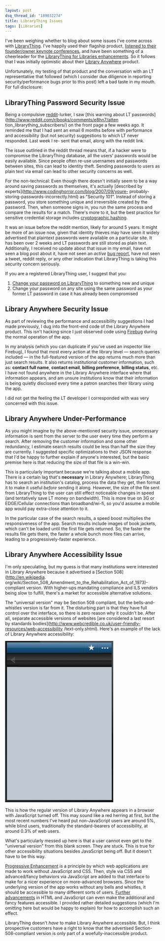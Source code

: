 ```yaml
---
layout: post
dsq_thread_id: "189032274"
title: LibraryThing Issues 
tags: [Libraries]
--- 
```


I've been weighing whether to blog about some issues I've come across with [LibraryThing](http://www.librarything.com/). I've happily used their flagship product, [listened to their founder/owner keynote conferences](http://www.ala.org/ala/mgrps/divs/lita/litaevents/litaforum2008/2008forumkeynote.cfm), and have been something of a cheerleader for the [LibraryThing for Libraries enhancements](http://www.librarything.com/forlibraries/). So it follows that I was initially optimistic about their [Library Anywhere](http://www.libanywhere.com/) product.

Unfortunately, my testing of that product and the conversation with an LT representative that followed (which I consider due diligence in reporting security/performance bugs prior to this post) left a bad taste in my mouth. For full disclosure: 

## LibraryThing Password Security Issue

Being a compulsive [reddit](http://www.reddit.com/)-lurker, I saw [this warning about LT passwords](http://www.reddit.com/r/books/comments/e8hn7/atten tion_librarything_subscribers/) on the front page a few weeks ago. It reminded me that I had sent an email 6 months before with performance and accessibility (but not security) suggestions to which LT never responded. Last week I re- sent that email, along with the reddit link.

The issue outlined in the reddit thread means that, if a hacker were to compromise the LibraryThing database, all the users' passwords would be easily available. Since people often re-use usernames and passwords between sites, this can lead to identity theft. Sending passwords to users as plain text via email can lead to other security concerns as well.

For the non-technical: Even though there doesn't initially seem to be a way around saving passwords as themselves, it's actually [described by experts](http://www.codinghorror.com/blog/2007/09/youre- probably-storing-passwords-incorrectly.html) as "Security 101". Instead of storing a password, you store something unique and irreversible created by the password. Then, when someone signs in, you run the same process and compare the results for a match. There's more to it, but the best practice for sensitive credential storage includes [cryptographic hashing](http://en.wikipedia.org/wiki/Cryptographic_hash_function).

It was an issue before the reddit mention, likely for around 5 years. It might be more of an issue now, given that identity thieves may have seen it widely advertised that plaintext passwords were available on a particular site. It has been over 2 weeks and LT passwords are still stored as plain text. Additionally, I received no update about that issue in my email, have not seen a blog post about it, have not seen an _active_ [bug report](http://www.librarything.com/topic/47341), have not seen a tweet, reddit reply, or any other indication that LibraryThing is taking this security concern seriously.

If you are a registered LibraryThing user, I suggest that you:

  1. [Change your password on LibraryThing](http://www.librarything.com/changesomething.php) to something new and unique
  2. Change your password on any site using the same password as your former LT password in case it has already been compromised

## Library Anywhere Security Issue

As part of reviewing the performance and accessibility suggestions I had made previously, I dug into the front-end code of the Library Anywhere product. This isn't hacking since I just observed code using [Firebug](http://getfirebug.com/) during the normal operation of the app.

In my analysis (which you can duplicate if you've used an inspector like Firebug), I found that most every action at the library level — search queries included — in the full-featured version of the app returns much more than just search results. It also returns institutional customer information, such as: **contact full name**, **contact email**, **billing preference**, **billing status**, etc. I have not found anywhere in the Library Anywhere interface where that information appears, and am unsure institutions know that their information is being quietly disclosed every time a patron searches their library using the app.

I did not get the feeling the LT developer I corresponded with was very concerned with this issue.

## Library Anywhere Under-Performance

As you might imagine by the above-mentioned security issue, unnecessary information is sent from the server to the user every time they perform a search. After removing the customer information and some other redundancy, I estimate search results could be less than half the size they are currently. I suggested specific optimizations to their JSON response that I'd be happy to further explain if anyone's interested, but the basic premise here is that reducing the size of that file is a win-win.

This is particularly important because we're talking about a mobile app. There is a certain lag that's **necessary** in Library Anywhere; LibraryThing has to search an institution's catalog, process the data they get, then format it to make it useful _before_ sending it along. However, the size of the file sent from LibraryThing to the user can still effect noticeable changes in speed (and tentatively save LT money on bandwidth). This is more true on 3G or EDGE/Cellular connections than broadband/wi-fi, so you'd assume a mobile app would pay extra-close attention to it.

In the particular case of the search results, a speed boost multiplies the responsiveness of the app. Search results include images of book jackets, which can't be loaded until the first file gets returned. So, the faster the results file gets there, the faster a whole bunch more files can arrive, leading to a progressively-faster experience.

## Library Anywhere Accessibility Issue

I'm only speculating, but my guess is that many institutions were interested in Library Anywhere because it advertised a [Section 508](http://en.wikipedia. org/wiki/Section_508_Amendment_to_the_Rehabilitation_Act_of_1973)-compliant version. With higher-ups mandating compliance and ILS vendors being slow to fulfill, there's a market for accessible alternative solutions.

The "universal version" may be Section 508 compliant, but the bells-and-whistles version is far from it. The disturbing part is that they have full control over the interface, so there is zero reason why it couldn't be. After all, separate accessible versions of websites [are considered a last resort by standards bodies](http://www.webcredible.co.uk/user-friendly-resources/web-accessibility /text-only.shtml). Here's an example of the lack of Library Anywhere accessibility:

[![](/images/lanojs.png)](/images/lanojs.png)

This is how the regular version of Library Anywhere appears in a browser with JavaScript turned off. This may sound like a red herring at first, but the most recent numbers I've heard put non-JavaScript users are around 5%, while blind users, traditionally the standard-bearers of accessibility, at around 0.3% of web users.

What's particularly messed up here is that a user cannot even get to the "universal version" from this blank screen. They are stuck. This is true for other accessibility situations besides JavaScript being off. But it doesn't have to be this way.

[Progressive Enhancement](http://en.wikipedia.org/wiki/Progressive_enhancement) is a principle by which web applications are made to work without JavaScript and CSS. Then, style via CSS and advanced/fancy behaviors via JavaScript are added to that interface to make for a nicer experience on more-advanced browsers. Since the underlying version of the app works without any bells and whistles, it should be accessible to many different sorts of users. [Further advancements](http://en.wikipedia.org/wiki/WAI-ARIA) in HTML and JavaScript can even make the additional and fancy features accessible. I provided rather detailed suggestions (which I'm omitting here but would be happy to explain) for how to accomplish such an effect.

LibraryThing doesn't _have_ to make Library Anywhere accessible. But, I think prospective customers have a right to know that the advertised Section-508-compliant version is only part of a woefully-inaccessible product.